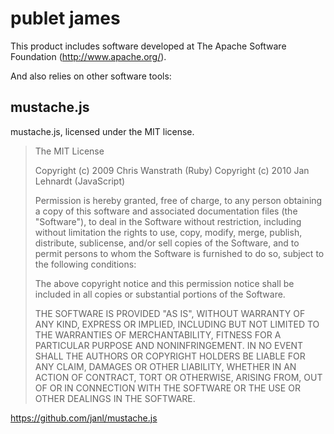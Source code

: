 # publet james

This product includes software developed at
The Apache Software Foundation (<http://www.apache.org/>).

And also relies on other software tools:

## mustache.js

mustache.js, licensed under the MIT license.

> The MIT License
>
> Copyright (c) 2009 Chris Wanstrath (Ruby)
> Copyright (c) 2010 Jan Lehnardt (JavaScript)
>
> Permission is hereby granted, free of charge, to any person obtaining a copy of this software and associated documentation files (the "Software"), to deal in the Software without restriction, including without limitation the rights to use, copy, modify, merge, publish, distribute, sublicense, and/or sell copies of the Software, and to permit persons to whom the Software is furnished to do so, subject to the following conditions:
>
> The above copyright notice and this permission notice shall be included in all copies or substantial portions of the Software.
>
> THE SOFTWARE IS PROVIDED "AS IS", WITHOUT WARRANTY OF ANY KIND, EXPRESS OR IMPLIED, INCLUDING BUT NOT LIMITED TO THE WARRANTIES OF MERCHANTABILITY, FITNESS FOR A PARTICULAR PURPOSE AND NONINFRINGEMENT. IN NO EVENT SHALL THE AUTHORS OR COPYRIGHT HOLDERS BE LIABLE FOR ANY CLAIM, DAMAGES OR OTHER LIABILITY, WHETHER IN AN ACTION OF CONTRACT, TORT OR OTHERWISE, ARISING FROM, OUT OF OR IN CONNECTION WITH THE SOFTWARE OR THE USE OR OTHER DEALINGS IN THE SOFTWARE.

<https://github.com/janl/mustache.js>